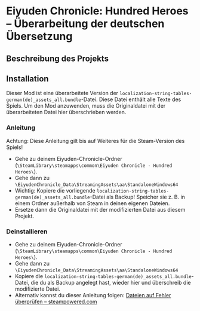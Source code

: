 # Eiyuden Chronicle: Hundred Heroes – Überarbeitung der deutschen Übersetzung

## Beschreibung des Projekts

## Installation

Dieser Mod ist eine überarbeitete Version der `localization-string-tables-german(de)_assets_all.bundle`-Datei. Diese Datei enthält alle Texte des Spiels. Um den Mod anzuwenden, muss die Originaldatei mit der überarbeiteten Datei hier überschrieben werden.

### Anleitung

Achtung: Diese Anleitung gilt bis auf Weiteres für die Steam-Version des Spiels!

* Gehe zu deinem Eiyuden-Chronicle-Ordner (`\SteamLibrary\steamapps\common\Eiyuden Chronicle - Hundred Heroes\`).
* Gehe dann zu `\EiyudenChronicle_Data\StreamingAssets\aa\StandaloneWindows64`
* Wichtig: Kopiere die vorliegende `localization-string-tables-german(de)_assets_all.bundle`-Datei als Backup! Speicher sie z. B. in einem Ordner außerhalb von Steam in deinen eigenen Dateien.
* Ersetze dann die Originaldatei mit der modifizierten Datei aus diesem Projekt.

### Deinstallieren

* Gehe zu deinem Eiyuden-Chronicle-Ordner (`\SteamLibrary\steamapps\common\Eiyuden Chronicle - Hundred Heroes\`).
* Gehe dann zu `\EiyudenChronicle_Data\StreamingAssets\aa\StandaloneWindows64`
* Kopiere die `localization-string-tables-german(de)_assets_all.bundle`-Datei, die du als Backup angelegt hast, wieder hier und überschreib die modifizierte Datei.
* Alternativ kannst du dieser Anleitung folgen: [Dateien auf Fehler überprüfen – steampowered.com](https://help.steampowered.com/de/faqs/view/0C48-FCBD-DA71-93EB)

